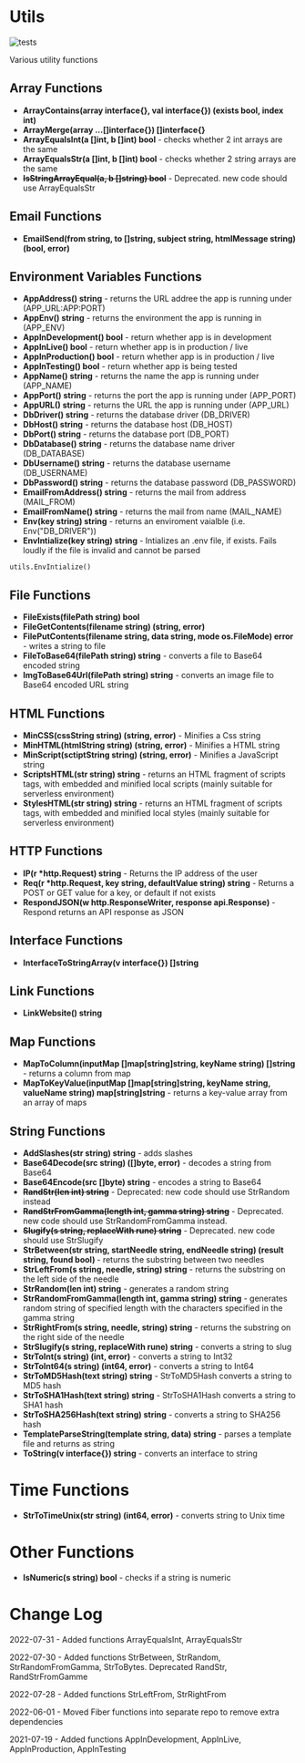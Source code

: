 # Utils

![tests](https://github.com/gouniverse/utils/workflows/tests/badge.svg)

Various utility functions

## Array Functions
- <b>ArrayContains(array interface{}, val interface{}) (exists bool, index int)</b>
- <b>ArrayMerge(array ...[]interface{}) []interface{}</b>
- <b>ArrayEqualsInt(a []int, b []int) bool</b> - checks whether 2 int arrays are the same
- <b>ArrayEqualsStr(a []int, b []int) bool</b> - checks whether 2 string arrays are the same
- <b><strike>IsStringArrayEqual(a, b []string) bool</strike></b> - Deprecated. new code should use ArrayEqualsStr

## Email Functions
- <b>EmailSend(from string, to []string, subject string, htmlMessage string) (bool, error)</b>

## Environment Variables Functions
- <b>AppAddress() string</b> - returns the URL addree the app is running under (APP_URL:APP:PORT)
- <b>AppEnv() string</b> - returns the environment the app is running in  (APP_ENV)
- <b>AppInDevelopment() bool</b> - return whether app is in development
- <b>AppInLive() bool</b> - return whether app is in production / live
- <b>AppInProduction() bool</b> - return whether app is in production / live
- <b>AppInTesting() bool</b> - return whether app is being tested
- <b>AppName() string</b> - returns the name the app is running under (APP_NAME)
- <b>AppPort() string</b> - returns the port the app is running under (APP_PORT)
- <b>AppURL() string</b> - returns the URL the app is running under (APP_URL)
- <b>DbDriver() string</b> - returns the database driver (DB_DRIVER)
- <b>DbHost() string</b> - returns the database host (DB_HOST)
- <b>DbPort() string</b> - returns the database port (DB_PORT)
- <b>DbDatabase() string</b> - returns the database name driver (DB_DATABASE)
- <b>DbUsername() string</b> - returns the database username (DB_USERNAME)
- <b>DbPassword() string</b> - returns the database password (DB_PASSWORD)
- <b>EmailFromAddress() string</b> - returns the mail from address (MAIL_FROM)
- <b>EmailFromName() string</b> - returns the mail from name (MAIL_NAME)
- <b>Env(key string) string</b> - returns an enviroment vaialble (i.e. Env("DB_DRIVER"))
- <b>EnvIntialize(key string) string</b> - Intializes an .env file, if exists. Fails loudly if the file is invalid and cannot be parsed
```
utils.EnvIntialize()
```

## File Functions
- <b>FileExists(filePath string) bool</b>
- <b>FileGetContents(filename string) (string, error)</b>
- <b>FilePutContents(filename string, data string, mode os.FileMode) error</b> - writes a string to file
- <b>FileToBase64(filePath string) string</b> - converts a file to Base64 encoded string
- <b>ImgToBase64Url(filePath string) string</b> - converts an image file to Base64 encoded URL string

## HTML Functions
- <b>MinCSS(cssString string) (string, error)</b> - Minifies a Css string
- <b>MinHTML(htmlString string) (string, error)</b> - Minifies a HTML string
- <b>MinScript(sctiptString string) (string, error)</b> - Minifies a JavaScript string
- <b>ScriptsHTML(str string) string</b> - returns an HTML fragment of scripts tags, with embedded and minified local scripts (mainly suitable for serverless environment)
- <b>StylesHTML(str string) string</b> - returns an HTML fragment of scripts tags, with embedded and minified local styles (mainly suitable for serverless environment)


## HTTP Functions
- <b>IP(r *http.Request) string</b> - Returns the IP address of the user
- <b>Req(r *http.Request, key string, defaultValue string) string</b> - Returns a POST or GET value for a key, or default if not exists
- <b>RespondJSON(w http.ResponseWriter, response api.Response)</b> - Respond returns an API response as JSON

## Interface Functions
- <b>InterfaceToStringArray(v interface{}) []string</b>

## Link Functions
- <b>LinkWebsite() string</b>

## Map Functions
- <b>MapToColumn(inputMap []map[string]string, keyName string) []string</b> -  returns a column from map
- <b>MapToKeyValue(inputMap []map[string]string, keyName string, valueName string) map[string]string</b> -  returns a key-value array from an array of maps

## String Functions
- <b>AddSlashes(str string) string</b> - adds slashes
- <b>Base64Decode(src string) ([]byte, error)</b> - decodes a string from Base64
- <b>Base64Encode(src []byte) string</b> - encodes a string to Base64
- <b><strike>RandStr(len int) string</strike></b> - Deprecated: new code should use StrRandom instead
- <b><strike>RandStrFromGamma(length int, gamma string) string</strike></b> - Deprecated. new code should use StrRandomFromGamma instead.
- <b><strike>Slugify(s string, replaceWith rune) string</strike></b> - Deprecated. new code should use StrSlugify
- <b>StrBetween(str string, startNeedle string, endNeedle string) (result string, found bool) </b> - returns the substring between two needles
- <b>StrLeftFrom(s string, needle, string) string</b> - returns the substring on the left side of the needle
- <b>StrRandom(len int) string</b> - generates a random string
- <b>StrRandomFromGamma(length int, gamma string) string</b> - generates random string of specified length with the characters specified in the gamma string
- <b>StrRightFrom(s string, needle, string) string</b> - returns the substring on the right side of the needle
- <b>StrSlugify(s string, replaceWith rune) string</b> - converts a string to slug
- <b>StrToInt(s string) (int, error)</b> - converts a string to Int32
- <b>StrToInt64(s string) (int64, error)</b> -  converts a string to Int64
- <b>StrToMD5Hash(text string) string</b> - StrToMD5Hash converts a string to MD5 hash
- <b>StrToSHA1Hash(text string) string</b> - StrToSHA1Hash converts a string to SHA1 hash
- <b>StrToSHA256Hash(text string) string</b> - converts a string to SHA256 hash
- <b>TemplateParseString(template string, data) string</b> - parses a template file and returns as string
- <b>ToString(v interface{}) string</b> - converts an interface to string

# Time Functions
- <b>StrToTimeUnix(str string) (int64, error)</b> - converts string to Unix time

# Other Functions
- <b>IsNumeric(s string) bool</b> - checks if a string is numeric

# Change Log

2022-07-31 - Added functions ArrayEqualsInt, ArrayEqualsStr

2022-07-30 - Added functions StrBetween, StrRandom, StrRandomFromGamma, StrToBytes. Deprecated RandStr, RandStrFromGamme

2022-07-28 - Added functions StrLeftFrom, StrRightFrom

2022-06-01 - Moved Fiber functions into separate repo to remove extra dependencies

2021-07-19 - Added functions AppInDevelopment, AppInLive, AppInProduction, AppInTesting
